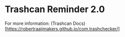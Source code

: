 # Trashcan Reminder 2.0
For more information: (Trashcan Docs)[https://robertraaijmakers.github.io/com.trashchecker/]